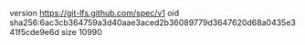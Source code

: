 version https://git-lfs.github.com/spec/v1
oid sha256:6ac3cb364759a3d40aae3aced2b36089779d3647620d68a0435e341f5cde9e6d
size 10990
